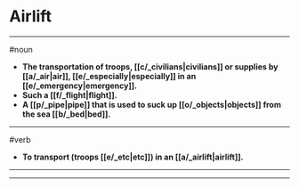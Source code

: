 # Airlift
---
#noun
- **The transportation of troops, [[c/_civilians|civilians]] or supplies by [[a/_air|air]], [[e/_especially|especially]] in an [[e/_emergency|emergency]].**
- **Such a [[f/_flight|flight]].**
- **A [[p/_pipe|pipe]] that is used to suck up [[o/_objects|objects]] from the sea [[b/_bed|bed]].**
---
#verb
- **To transport (troops [[e/_etc|etc]]) in an [[a/_airlift|airlift]].**
---
---
